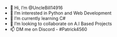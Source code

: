- 👋 Hi, I’m @UncleBill14916
- 👀 I’m interested in Python and Web Development
- 🌱 I’m currently learning C#
- 💞️ I’m looking to collaborate on A.I Based Projects
- 📫 DM me on Discord - #Patrick4560

<!---
UncleBill14916/UncleBill14916 is a ✨ special ✨ repository because its `README.md` (this file) appears on your GitHub profile.
You can click the Preview link to take a look at your changes.
--->
